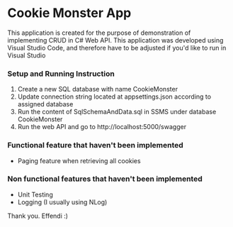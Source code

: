 # Cookie Monster App

This application is created for the purpose of demonstration of implementing CRUD in C# Web API. This application was developed using Visual Studio Code, and therefore have to be adjusted if you'd like to run in Visual Studio

### Setup and Running Instruction
1. Create a new SQL database with name CookieMonster
2. Update connection string located at appsettings.json according to assigned database
3. Run the content of SqlSchemaAndData.sql in SSMS under database CookieMonster
4. Run the web API and go to http://localhost:5000/swagger

### Functional feature that haven't been implemented
- Paging feature when retrieving all cookies

### Non functional features that haven't been implemented
- Unit Testing
- Logging (I usually using NLog)

Thank you.
Effendi :)